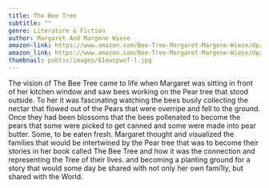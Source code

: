 ```yaml
---
title: The Bee Tree
subtitle: ""
genre: Literature & Fiction
author: Margaret And Margene Wiese
amazon-link: https://www.amazon.com/Bee-Tree-Margaret-Margene-Wiese/dp/1648953123/ref=sr_1_1?crid=33YMLO8MDN6MG&keywords=9781648953125&qid=1642666719&sprefix=9781648953125%2Caps%2C546&sr=8-1
amazon_link: https://www.amazon.com/Bee-Tree-Margaret-Margene-Wiese/dp/1648953123/ref=sr_1_1?crid=33YMLO8MDN6MG&keywords=9781648953125&qid=1642666719&sprefix=9781648953125%2Caps%2C546&sr=8-1
thumbnail: public/images/61ewcpwsf-l.jpg
---
```

The vision of The Bee Tree came to life when Margaret was sitting in front of her kitchen window and saw bees working on the Pear tree that stood outside. To her it was fascinating watching the bees busily collecting the nectar that flowed out of the Pears that were overripe and fell to the ground. Once they had been blossoms that the bees pollenated to become the pears that some were picked to get canned and some were made into pear butter. Some, to be eaten fresh. Margaret thought and visualized the families that would be intertwined by the Pear tree that was to become their stories in her book called The Bee Tree and how it was the connection and representing the Tree of their lives. and becoming a planting ground for a story that would some day be shared with not only her own fami1ly, but shared with the World.